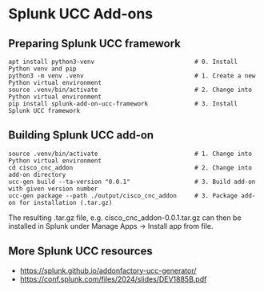 # Splunk UCC Add-ons

## Preparing Splunk UCC framework

```
apt install python3-venv                            # 0. Install Python venv and pip
python3 -m venv .venv                               # 1. Create a new Python virtual environment
source .venv/bin/activate                           # 2. Change into Python virtual environment
pip install splunk-add-on-ucc-framework             # 3. Install Splunk UCC framework
```

## Building Splunk UCC add-on

```
source .venv/bin/activate                           # 1. Change into Python virtual environment
cd cisco_cnc_addon                                  # 2. Change into add-on directory
ucc-gen build --ta-version "0.0.1"                  # 3. Build add-on with given version number
ucc-gen package --path ./output/cisco_cnc_addon     # 3. Package add-on for installation (.tar.gz)
```

The resulting .tar.gz file, e.g. cisco_cnc_addon-0.0.1.tar.gz can then be installed in Splunk under Manage Apps -> Install app from file.

## More Splunk UCC resources
* https://splunk.github.io/addonfactory-ucc-generator/
* https://conf.splunk.com/files/2024/slides/DEV1885B.pdf
